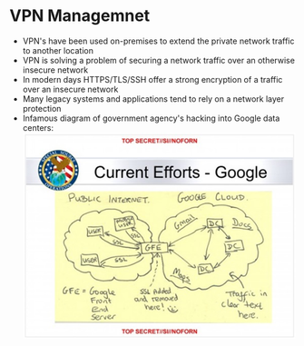 # VPN Managemnet

* VPN's have been used on-premises to extend the private network traffic to another location
* VPN is solving a problem of securing a network traffic over an otherwise insecure network
* In modern days HTTPS/TLS/SSH offer a strong encryption of a traffic over an insecure network
* Many legacy systems and applications tend to rely on a network layer protection
* Infamous diagram of government agency's hacking into Google data centers:
![nsa-google](../images/chapter-04/nsa-google.jpg)